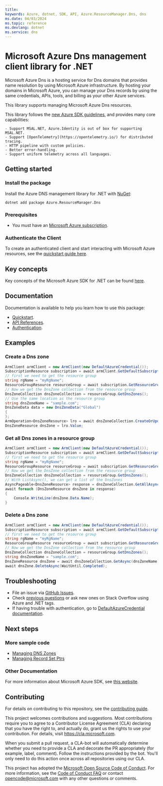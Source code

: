```yaml
---
title: 
keywords: Azure, dotnet, SDK, API, Azure.ResourceManager.Dns, dns
ms.date: 04/03/2024
ms.topic: reference
ms.devlang: dotnet
ms.service: dns
---
```

# Microsoft Azure Dns management client library for .NET

Microsoft Azure Dns is a hosting service for Dns domains that provides name resolution by using Microsoft Azure infrastructure. By hosting your domains in Microsoft Azure, you can manage your Dns records by using the same credentials, APIs, tools, and billing as your other Azure services.

This library supports managing Microsoft Azure Dns resources.

This library follows the [new Azure SDK guidelines](https://azure.github.io/azure-sdk/general_introduction.html), and provides many core capabilities:

    - Support MSAL.NET, Azure.Identity is out of box for supporting MSAL.NET.
    - Support [OpenTelemetry](https://opentelemetry.io/) for distributed tracing.
    - HTTP pipeline with custom policies.
    - Better error-handling.
    - Support uniform telemetry across all languages.

## Getting started 

### Install the package

Install the Azure DNS management library for .NET with [NuGet](https://www.nuget.org/):

```dotnetcli
dotnet add package Azure.ResourceManager.Dns
```

### Prerequisites

* You must have an [Microsoft Azure subscription](https://azure.microsoft.com/free/dotnet/).

### Authenticate the Client

To create an authenticated client and start interacting with Microsoft Azure resources, see the [quickstart guide here](https://github.com/Azure/azure-sdk-for-net/blob/main/doc/dev/mgmt_quickstart.md).

## Key concepts

Key concepts of the Microsoft Azure SDK for .NET can be found [here](https://azure.github.io/azure-sdk/dotnet_introduction.html).

## Documentation

Documentation is available to help you learn how to use this package:

- [Quickstart](https://github.com/Azure/azure-sdk-for-net/blob/main/doc/dev/mgmt_quickstart.md).
- [API References](/dotnet/api/?view=azure-dotnet).
- [Authentication](https://github.com/Azure/azure-sdk-for-net/blob/main/sdk/identity/Azure.Identity/README.md).

## Examples

### Create a Dns zone

```C# Snippet:Managing_DnsZones_CreateADnsZones
ArmClient armClient = new ArmClient(new DefaultAzureCredential());
SubscriptionResource subscription = await armClient.GetDefaultSubscriptionAsync();
// first we need to get the resource group
string rgName = "myRgName";
ResourceGroupResource resourceGroup = await subscription.GetResourceGroups().GetAsync(rgName);
// Now we get the DnsZone collection from the resource group
DnsZoneCollection dnsZoneCollection = resourceGroup.GetDnsZones();
// Use the same location as the resource group
string dnsZoneName = "sample.com";
DnsZoneData data = new DnsZoneData("Global")
{
};
ArmOperation<DnsZoneResource> lro = await dnsZoneCollection.CreateOrUpdateAsync(WaitUntil.Completed, dnsZoneName, data);
DnsZoneResource dnsZone = lro.Value;
```

### Get all Dns zones in a resource group

```C# Snippet:Managing_DnsZones_ListAllDnsZones
ArmClient armClient = new ArmClient(new DefaultAzureCredential());
SubscriptionResource subscription = await armClient.GetDefaultSubscriptionAsync();
// first we need to get the resource group
string rgName = "myRgName";
ResourceGroupResource resourceGroup = await subscription.GetResourceGroups().GetAsync(rgName);
// Now we get the DnsZone collection from the resource group
DnsZoneCollection dnsZoneCollection = resourceGroup.GetDnsZones();
// With ListAsync(), we can get a list of the DnsZones
AsyncPageable<DnsZoneResource> response = dnsZoneCollection.GetAllAsync();
await foreach (DnsZoneResource dnsZone in response)
{
    Console.WriteLine(dnsZone.Data.Name);
}
```

### Delete a Dns zone

```C# Snippet:Managing_DnsZones_DeleteDnsZone
ArmClient armClient = new ArmClient(new DefaultAzureCredential());
SubscriptionResource subscription = await armClient.GetDefaultSubscriptionAsync();
// first we need to get the resource group
string rgName = "myRgName";
ResourceGroupResource resourceGroup = await subscription.GetResourceGroups().GetAsync(rgName);
// Now we get the DnsZone collection from the resource group
DnsZoneCollection dnsZoneCollection = resourceGroup.GetDnsZones();
string dnsZoneName = "sample.com";
DnsZoneResource dnsZone = await dnsZoneCollection.GetAsync(dnsZoneName);
await dnsZone.DeleteAsync(WaitUntil.Completed);
```

## Troubleshooting

-   File an issue via [GitHub Issues](https://github.com/Azure/azure-sdk-for-net/issues).
-   Check [previous questions](https://stackoverflow.com/questions/tagged/azure+.net) or ask new ones on Stack Overflow using Azure and .NET tags.
-   If having trouble with authentication, go to [DefaultAzureCredential documentation](/dotnet/api/azure.identity.defaultazurecredential?view=azure-dotnet).

## Next steps

### More sample code

- [Managing DNS Zones](https://github.com/dvbb/azure-sdk-for-net/blob/dvbb-mgmt-track2-dns-2/sdk/dns/Azure.ResourceManager.Dns/samples/Sample1_ManagingDNSZones.md)
- [Managing Record Set Ptrs](https://github.com/dvbb/azure-sdk-for-net/blob/dvbb-mgmt-track2-dns-2/sdk/dns/Azure.ResourceManager.Dns/samples/Sample2_ManagingRecordSetPtrs.md)

### Other Documentation

For more information about Microsoft Azure SDK, see [this website](https://azure.github.io/azure-sdk/).

## Contributing

For details on contributing to this repository, see the [contributing
guide][cg].

This project welcomes contributions and suggestions. Most contributions
require you to agree to a Contributor License Agreement (CLA) declaring
that you have the right to, and actually do, grant us the rights to use
your contribution. For details, visit <https://cla.microsoft.com>.

When you submit a pull request, a CLA-bot will automatically determine
whether you need to provide a CLA and decorate the PR appropriately
(for example, label, comment). Follow the instructions provided by the
bot. You'll only need to do this action once across all repositories
using our CLA.

This project has adopted the [Microsoft Open Source Code of Conduct][coc]. For
more information, see the [Code of Conduct FAQ][coc_faq] or contact
<opencode@microsoft.com> with any other questions or comments.

<!-- LINKS -->
[cg]: https://github.com/Azure/azure-sdk-for-net/blob/main/sdk/resourcemanager/Azure.ResourceManager/docs/CONTRIBUTING.md
[coc]: https://opensource.microsoft.com/codeofconduct/
[coc_faq]: https://opensource.microsoft.com/codeofconduct/faq/


